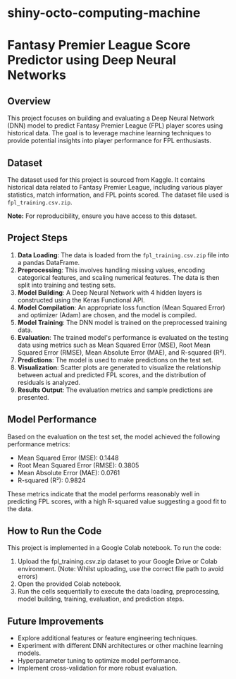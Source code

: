 # shiny-octo-computing-machine
# Fantasy Premier League Score Predictor using Deep Neural Networks

## Overview

This project focuses on building and evaluating a Deep Neural Network (DNN) model to predict Fantasy Premier League (FPL) player scores using historical data. The goal is to leverage machine learning techniques to provide potential insights into player performance for FPL enthusiasts.

## Dataset

The dataset used for this project is sourced from Kaggle. It contains historical data related to Fantasy Premier League, including various player statistics, match information, and FPL points scored. The dataset file used is `fpl_training.csv.zip`.

**Note:** For reproducibility, ensure you have access to this dataset.

## Project Steps

1.  **Data Loading**: The data is loaded from the `fpl_training.csv.zip` file into a pandas DataFrame.
2.  **Preprocessing**: This involves handling missing values, encoding categorical features, and scaling numerical features. The data is then split into training and testing sets.
3.  **Model Building**: A Deep Neural Network with 4 hidden layers is constructed using the Keras Functional API.
4.  **Model Compilation**: An appropriate loss function (Mean Squared Error) and optimizer (Adam) are chosen, and the model is compiled.
5.  **Model Training**: The DNN model is trained on the preprocessed training data.
6.  **Evaluation**: The trained model's performance is evaluated on the testing data using metrics such as Mean Squared Error (MSE), Root Mean Squared Error (RMSE), Mean Absolute Error (MAE), and R-squared (R²).
7.  **Predictions**: The model is used to make predictions on the test set.
8.  **Visualization**: Scatter plots are generated to visualize the relationship between actual and predicted FPL scores, and the distribution of residuals is analyzed.
9.  **Results Output**: The evaluation metrics and sample predictions are presented.

## Model Performance

Based on the evaluation on the test set, the model achieved the following performance metrics:

*   Mean Squared Error (MSE): 0.1448
*   Root Mean Squared Error (RMSE): 0.3805
*   Mean Absolute Error (MAE): 0.0761
*   R-squared (R²): 0.9824

These metrics indicate that the model performs reasonably well in predicting FPL scores, with a high R-squared value suggesting a good fit to the data.

## How to Run the Code

This project is implemented in a Google Colab notebook. To run the code:

1.  Upload the fpl_training.csv.zip dataset to your Google Drive or Colab environment. (Note: Whilst uploading, use the correct file path to avoid errors)
2.  Open the provided Colab notebook.
3.  Run the cells sequentially to execute the data loading, preprocessing, model building, training, evaluation, and prediction steps.

## Future Improvements

*   Explore additional features or feature engineering techniques.
*   Experiment with different DNN architectures or other machine learning models.
*   Hyperparameter tuning to optimize model performance.
*   Implement cross-validation for more robust evaluation.
